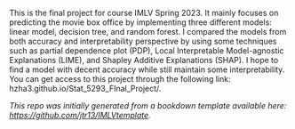 This is the final project for course IMLV Spring 2023. It mainly focuses on predicting the movie box office by implementing three different models: linear model, decision tree, and random forest. I compared the models from both accuracy and interpretability perspective by using some techniques such as partial dependence plot (PDP), Local Interpretable Model-agnostic Explanations (LIME), and Shapley Additive Explanations (SHAP). I hope to find a model with decent accuracy while still maintain some interpretability.
You can get access to this project through the following link: hzha3.github.io/Stat_5293_FInal_Project/.

*This repo was initially generated from a bookdown template available here: https://github.com/jtr13/IMLVtemplate.*	
